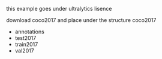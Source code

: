 this example goes under ultralytics lisence

download coco2017 and place under the structure
coco2017
- annotations
- test2017
- train2017
- val2017